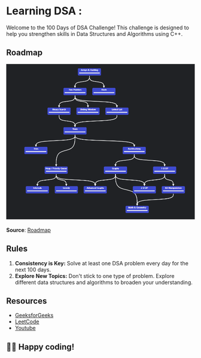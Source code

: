 # Learning DSA :

Welcome to the 100 Days of DSA Challenge! This challenge is designed to help you strengthen skills in Data Structures and Algorithms using C++. 

## Roadmap

![DSA Roadmap](https://github.com/Shivani-Sharma-23/100-Days_of_DSA/blob/main/Roadmap_DSA.png)
<br><br>
**Source**: [Roadmap](https://neetcode.io/roadmap)

## Rules

1. **Consistency is Key:** Solve at least one DSA problem every day for the next 100 days.
2. **Explore New Topics:** Don't stick to one type of problem. Explore different data structures and algorithms to broaden your understanding.

## Resources

- [GeeksforGeeks](https://www.geeksforgeeks.org/)
- [LeetCode](https://leetcode.com/)
- [Youtube](https://www.youtube.com)

## 👩‍💻 Happy coding!
